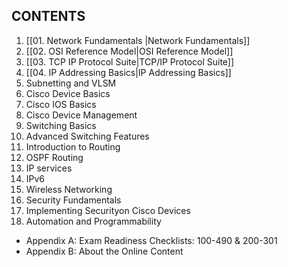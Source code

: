 ## CONTENTS

1. [[01. Network Fundamentals |Network Fundamentals]]
2. [[02. OSI Reference Model|OSI Reference Model]]
3. [[03. TCP IP Protocol Suite|TCP/IP Protocol Suite]]
4. [[04. IP Addressing Basics|IP Addressing Basics]]
5. Subnetting and VLSM
6. Cisco Device Basics
7. Cisco IOS Basics
8. Cisco Device Management
9. Switching Basics
10. Advanced Switching Features
11. Introduction to Routing
12. OSPF Routing
13. IP services
14. IPv6
15. Wireless Networking
16. Security Fundamentals
17. Implementing Securityon Cisco Devices
18. Automation and Programmability

* Appendix A: Exam Readiness Checklists: 100-490 & 200-301
* Appendix B: About the Online Content